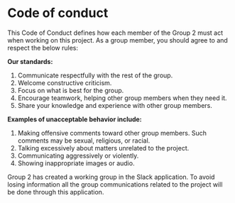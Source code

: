 # Code of conduct

This Code of Conduct defines how each member of the Group 2 must act when working on this project. As a group member, you should agree to and respect the below rules:

**Our standards:**
1. Communicate respectfully with the rest of the group.
2. Welcome constructive criticism.
3. Focus on what is best for the group.
4. Encourage teamwork, helping other group members when they need it.
5. Share your knowledge and experience with other group members.

**Examples of unacceptable behavior include:**
1. Making offensive comments toward other group members. Such comments may be sexual, religious, or racial.
2. Talking excessively about matters unrelated to the project.
3. Communicating aggressively or violently.
4. Showing inappropriate images or audio.

Group 2 has created a working group in the Slack application. To avoid losing information all the group communications related to the project will be done through this application.

